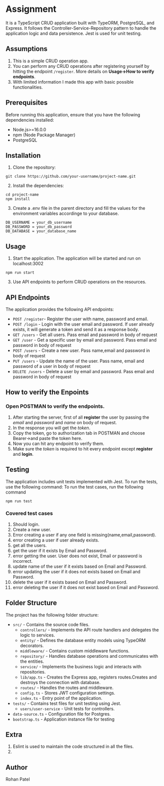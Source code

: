 # Assignment

It is a TypeScript CRUD application built with TypeORM, PostgreSQL, and Express. It follows the Controller-Service-Repository pattern to handle the application logic and data persistence. Jest is used for unit testing.

## Assumptions
1. This is a simple CRUD operation app.
2. You can perform any CRUD operations after registering yourself by hitting the endpoint `/register`. More details on **Usage->How to verify endpoints**.
3. With limited information I made this app with basic possible functionalities.
## Prerequisites

Before running this application, ensure that you have the following dependencies installed:

- Node.js>=16.0.0
- npm (Node Package Manager)
- PostgreSQL

## Installation

1. Clone the repository:
```shell
git clone https://github.com/your-username/project-name.git 
```

2. Install the dependencies:
```shell
cd project-name
npm install
```

3. Create a .env file in the parent directory and fill the values for the environment variables accordinge to your database.
```shell
DB_USERNAME = your_db_username
DB_PASSWORD = your_db_password
DB_DATABASE = your_database_name
```

## Usage

1. Start the application. The application will be started and run on  localhost:3002

```shell
npm run start
```


3. Use API endpoints to perform CRUD operations on the resources.

## API Endpoints

The application provides the following API endpoints:

- `POST /register`- Register the user with name, password and email.
- `POST /login` - Login with the user email and password. If user already exists, it will generate a token and send it as a response body.
- `GET /users` - Get all users. Pass email and password in body of request
- `GET /user` - Get a specific user by email and password. Pass email and password in body of request
- `POST /users` - Create a new user. Pass name,email and password in body of request
- `PUT /users` - Update the name of the user. Pass name, email and password of a user in body of request
- `DELETE /users` - Delete a user by email and password. Pass email and password in body of request


## How to verify the Enpoints

### Open POSTMAN to verify the endpoints.
1. After starting the server, first of all **register** the user by passing the *email* and *password* and *name* on body of request.
2. In the response you will get the *token*.
3. Copy the token, go to authorization tab in POSTMAN and choose Bearer->and paste the token here.
4. Now you can hit any endpoint to verify them.
5. Make sure the *token* is required to hit every endpoint except **register** and **login**.

## Testing

The application includes unit tests implemented with Jest. To run the tests, use the following command:
To run the test cases, run the following command
```shell
npm run test
```
### Covered test cases 
1. Should login.
2. Create a new user.
3. Error creating a user if any one field is missing(name,email,password).
4. error creating a user if user already exists.
5. get all the users.
6. get the user if it exists by Email and Password.
7. error getting the user. User does not exist, Email or password is incorrect.
8. update name of the user if it exists based on Email and Password.
9. error updating the user if it does not exists based on Email and Password.
10. delete the user if it exists based on Email and Password.
11. error deleting the user if it does not exist based on Email and Password.

## Folder Structure

The project has the following folder structure:

- `src/` - Contains the source code files.
  - `controllers/` - Implements the API route handlers and delegates the logic to services.
  - `entity/` - Defines the database entity models using TypeORM decorators.
  - `middleware/` - Contains custom middleware functions.
  - `repository/` - Handles database operations and communicates with the entities.
  - `service/` - Implements the business logic and interacts with repositories.
  - `lib/app.ts` - Creates the Express app, registers routes.Creates and destroys the connection with database.
  - `routes/` - Handles the routes and middleware.
  - `config.ts` - Stores JWT configuration settings.
  - `index.ts` - Entry point of the application.
- `tests/` - Contains test files for unit testing using Jest.
  - `users/user-service` - Unit tests for controllers.
- `data-source.ts` - Configuration file for Postgres.
- `bootstrap.ts` - Application instance file for testing

## Extra
1. Eslint is used to maintain the code structured in all the files.
2.  
## Author

Rohan Patel

